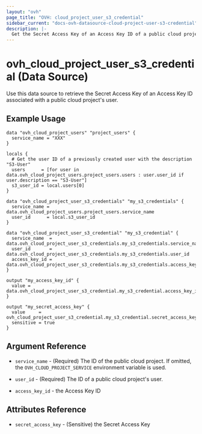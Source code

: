 ```yaml
---
layout: "ovh"
page_title: "OVH: cloud_project_user_s3_credential"
sidebar_current: "docs-ovh-datasource-cloud-project-user-s3-credential"
description: |-
  Get the Secret Access Key of an Access Key ID of a public cloud project's user.
---
```


# ovh_cloud_project_user_s3_credential (Data Source)

Use this data source to retrieve the Secret Access Key of an Access Key ID associated with a public cloud project's user.

## Example Usage

```hcl
data "ovh_cloud_project_users" "project_users" {
  service_name = "XXX"
}

locals {
  # Get the user ID of a previously created user with the description "S3-User"
  users      = [for user in data.ovh_cloud_project_users.project_users.users : user.user_id if user.description == "S3-User"]
  s3_user_id = local.users[0]
}

data "ovh_cloud_project_user_s3_credentials" "my_s3_credentials" {
  service_name = data.ovh_cloud_project_users.project_users.service_name
  user_id      = local.s3_user_id
}

data "ovh_cloud_project_user_s3_credential" "my_s3_credential" {
  service_name  = data.ovh_cloud_project_user_s3_credentials.my_s3_credentials.service_name
  user_id       = data.ovh_cloud_project_user_s3_credentials.my_s3_credentials.user_id
  access_key_id = data.ovh_cloud_project_user_s3_credentials.my_s3_credentials.access_key_ids[0]
}

output "my_access_key_id" {
  value = data.ovh_cloud_project_user_s3_credential.my_s3_credential.access_key_id
}

output "my_secret_access_key" {
  value     = ovh_cloud_project_user_s3_credential.my_s3_credential.secret_access_key
  sensitive = true
}
```

## Argument Reference

- `service_name` - (Required) The ID of the public cloud project. If omitted,
  the `OVH_CLOUD_PROJECT_SERVICE` environment variable is used.

- `user_id` - (Required) The ID of a public cloud project's user.

- `access_key_id` - the Access Key ID

## Attributes Reference

- `secret_access_key` - (Sensitive) the Secret Access Key
